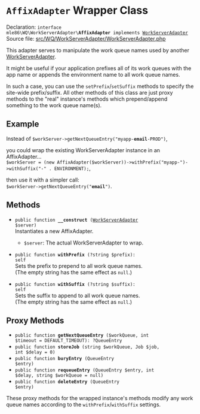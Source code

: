 # `AffixAdapter` Wrapper Class

Declaration: <code>interface mle86\WQ\WorkServerAdapter\\<b>AffixAdapter</b> implements [WorkServerAdapter]</code>  
Source file: [src/WQ/WorkServerAdapter/WorkServerAdapter.php](/src/WQ/WorkServerAdapter/WorkServerAdapter.php)

This adapter serves to manipulate the work queue names
used by another [WorkServerAdapter].

It might be useful if your application prefixes all of its work queues with the app name
or appends the environment name to all work queue names.

In such a case, you can use the `setPrefix`/`setSuffix` methods
to specify the site-wide prefix/suffix.
All other methods of this class are just proxy methods to the "real" instance's methods
which prepend/append something to the work queue name(s).


## Example

Instead of
<code>$workServer->getNextQueueEntry("myapp-<b>email</b>-PROD")</code>,

you could wrap the existing WorkServerAdapter instance in an AffixAdapter...  
`$workServer = (new AffixAdapter($workServer))->withPrefix("myapp-")->withSuffix("-" . ENVIRONMENT);`,

then use it with a simpler call:  
<code>$workServer->getNextQueueEntry("<b>email</b>")</code>.


## Methods

* <code>public function <b>__construct</b> ([WorkServerAdapter] $server)</code>  
    Instantiates a new AffixAdapter.
    * `$server`: The actual WorkServerAdapter to wrap.

* <code>public function <b>withPrefix</b> (?string $prefix): self</code>  
    Sets the prefix to prepend to all work queue names.  
    (The empty string has the same effect as `null`.)

* <code>public function <b>withSuffix</b> (?string $suffix): self</code>  
    Sets the suffix to append to all work queue names.  
    (The empty string has the same effect as `null`.)


## Proxy Methods

* <code>public function <b>getNextQueueEntry</b> ($workQueue, int $timeout = DEFAULT_TIMEOUT): ?QueueEntry</code>  
* <code>public function <b>storeJob</b> (string $workQueue, Job $job, int $delay = 0)</code>  
* <code>public function <b>buryEntry</b> (QueueEntry $entry)</code>  
* <code>public function <b>requeueEntry</b> (QueueEntry $entry, int $delay, string $workQueue = null)</code>  
* <code>public function <b>deleteEntry</b> (QueueEntry $entry)</code>  

These proxy methods
for the wrapped instance's methods
modify any work queue names
according to the `withPrefix`/`withSuffix` settings.


[WorkProcessor]: Ref_WorkProcessor_class.md
[WorkServerAdapter]: Ref_WorkServerAdapter_interface.md
